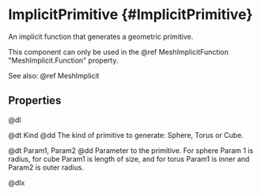 # ImplicitPrimitive {#ImplicitPrimitive}

An implicit function that generates a geometric primitive.

This component can only be used in the @ref MeshImplicitFunction "MeshImplicit.Function" property.

See also: @ref MeshImplicit

## Properties

@dl

@dt Kind
@dd The kind of primitive to generate: Sphere, Torus or Cube.

@dt Param1, Param2
@dd Parameter to the primitive. For sphere Param 1 is radius, for cube Param1 is length of size, and for torus Param1 is inner and Param2 is outer radius.

@dlx
